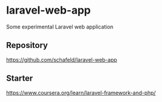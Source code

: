 # laravel-web-app

Some experimental Laravel web application

## Repository

https://github.com/schafeld/laravel-web-app

## Starter

https://www.coursera.org/learn/laravel-framework-and-php/
